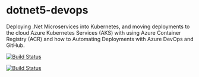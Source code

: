 # dotnet5-devops
Deploying .Net Microservices into Kubernetes, and moving deployments to the cloud Azure Kubernetes Services (AKS) with using Azure Container Registry (ACR) and how to Automating Deployments with Azure DevOps and GitHub.

[![Build Status](https://dev.azure.com/sweenil/shopping/_apis/build/status/shoppingclient-pipeline?branchName=main)](https://dev.azure.com/sweenil/shopping/_build/latest?definitionId=4&branchName=main)

[![Build Status](https://dev.azure.com/sweenil/shopping/_apis/build/status/shoppingapi-pipeline?branchName=main)](https://dev.azure.com/sweenil/shopping/_build/latest?definitionId=3&branchName=main)
